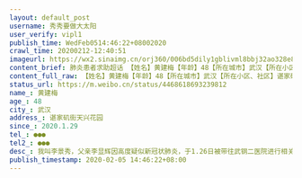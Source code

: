 ```yaml
---
layout: default_post
username: 秀秀要做大太阳
user_verify: vipl1
publish_time: WedFeb0514:46:22+08002020
crawl_time: 20200212-12:40:51
imageurl: https://wx2.sinaimg.cn/orj360/006bd5dily1gblivml8bbj32ao328e82.jpg,https://wx2.sinaimg.cn/orj360/006bd5dily1gblivoevgyj32ao328u0y.jpg
content_brief: 肺炎患者求助超话 【姓名】黄建梅【年龄】48【所在城市】武汉【所在小区、社区】谌家矶街天兴花园【患病时间】2020.1.29【联系方式】●●●【其他紧急联系人】●●●【病情描述】我叫李景秀，父亲李显辉因高度疑似新冠状肺炎，于1.26日被带往武钢二医院进行相关治疗，至今还未 ...全文
content_full_raw: 【姓名】黄建梅【年龄】48【所在城市】武汉【所在小区、社区】谌家矶街天兴花园【患病时间】2020.1.29【联系方式】●●●【其他紧急联系人】●●●【病情描述】我叫李景秀，父亲李显辉因高度疑似新冠状肺炎，于1.26日被带往武钢二医院进行相关治疗，至今还未做核酸检测，我母亲黄建梅在1.29当天开始出现咳嗽、喘气、食欲不振相关情况，因为无发热情况，所以选择居家隔离，但从2.3号开始咳嗽一天比一天严重，吃的东西也一天比一天少，今早上喝的药、吃的东西都吐了，我这才意识到事情的严重性，赶紧带母亲去社区门诊拍了DR，医生诊断结果为【肺部感染】，说我妈妈必须马上去住院，但是只有去定点医院拍了相应的CT，才能得到住院的排队资格，我母亲现在越喘越厉害，急需拍CT住院，在线急求有防护服的志愿者带我们去医院拍CT，病情延误不得，麻烦大家了！
status_url: https://m.weibo.cn/status/4468618693239812
name_: 黄建梅
age_: 48
city_: 武汉
address_: 谌家矶街天兴花园
since_: 2020.1.29
tel_: ●●●
tel2_: ●●●
desc_: 我叫李景秀，父亲李显辉因高度疑似新冠状肺炎，于1.26日被带往武钢二医院进行相关治疗，至今还未做核酸检测，我母亲黄建梅在1.29当天开始出现咳嗽、喘气、食欲不振相关情况，因为无发热情况，所以选择居家隔离，但从2.3号开始咳嗽一天比一天严重，吃的东西也一天比一天少，今早上喝的药、吃的东西都吐了，我这才意识到事情的严重性，赶紧带母亲去社区门诊拍了DR，医生诊断结果为
publish_timestamp: 2020-02-05 14:46:22+08:00
---
```

